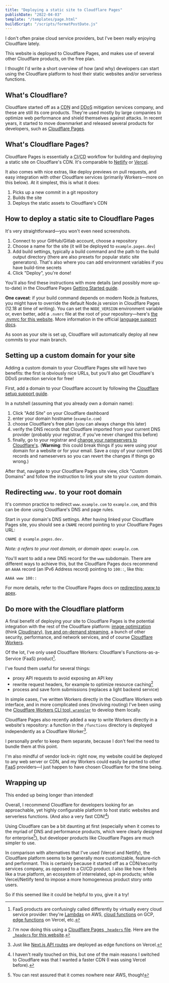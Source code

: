 ```yaml
---
title: "Deploying a static site to Cloudflare Pages"
publishDate: "2022-04-03"
template: "/templates/page.html"
buildScript: "/scripts/formatPostDate.js"
---
```


I don't often praise cloud service providers, but I've been really enjoying Cloudflare lately.

This website is deployed to Cloudflare Pages, and makes use of several other Cloudflare products, on the free plan.

I thought I'd write a short overview of how (and why) developers can start using the Cloudflare platform to host their static websites and/or serverless functions.

## What's Cloudflare?

Cloudflare started off as a <abbr title="Content Delivery Network">CDN</abbr> and <abbr title="Distributed Denial-of-Service">DDoS</abbr> mitigation services company, and these are still its core products. They're used mostly by large companies to optimize web performance and shield themselves against attacks. In recent years, it started to move downmarket and released several products for developers, such as [Cloudflare Pages](https://pages.cloudflare.com/).

## What's Cloudflare Pages?

Cloudflare Pages is essentially a <abbr title="Continuous Integration">CI</abbr>/<abbr title="Continuous Deployment">CD</abbr> workflow for building and deploying a static site on Cloudflare's CDN. It's comparable to [Netlify](https://www.netlify.com/) or [Vercel](https://vercel.com/).

It also comes with nice extras, like deploy previews on pull requests, and easy integration with other Cloudflare services (primarily Workers—more on this below). At it simplest, this is what it does:

1. Picks up a new commit in a git repository
2. Builds the site
3. Deploys the static assets to Cloudflare's CDN

## How to deploy a static site to Cloudflare Pages

It's very straightforward—you won't even need screenshots.

1. Connect to your GitHub/Gitlab account, choose a repository
2. Choose a name for the site (it will be deployed to `example.pages.dev`)
3. Add build settings, typically a build command and the path to the build output directory (there are also presets for popular static site generators). That's also where you can add environment variables if you have build-time secrets
4. Click "Deploy", you're done!

You'll also find these instructions with more details (and possibly more up-to-date) in the Cloudflare Pages [Getting Started guide](https://developers.cloudflare.com/pages/get-started/).

**One caveat**: if your build command depends on modern Node.js features, you might have to override the default Node.js version in Cloudflare Pages (12.18 at time of writing). You can set the `NODE_VERSION` environment variable or, even better, add a `.nvmrc` file at the root of your repository—here's [the .nvmrc for this website](https://github.com/robinmetral/website/blob/c5cfcd7b2e764361c49ba8a4081828d833f62735/.nvmrc). More information in the official [language support docs](https://developers.cloudflare.com/pages/platform/build-configuration/#language-support-and-tools).

As soon as your site is set up, Cloudflare will automatically deploy all new commits to your main branch.

## Setting up a custom domain for your site

Adding a custom domain to your Cloudflare Pages site will have two benefits: the first is obviously nice URLs, but you'll also get Cloudflare's DDoS protection service for free!

First, add a domain to your Cloudflare account by following the [Cloudflare setup support guide](https://support.cloudflare.com/hc/en-us/articles/201720164#2YulMb5YJTVnMxgAgNWdS2).

In a nutshell (assuming that you already own a domain name):

1. Click "Add Site" on your Cloudflare dashboard
2. enter your domain hostname (`example.com`)
3. choose Cloudflare's free plan (you can always change this later)
4. verify the DNS records that Cloudflare imported from your current DNS provider (probably your registrar, if you've never changed this before)
5. finally, go to your registrar and [change your nameservers to Cloudflare's](https://developers.cloudflare.com/dns/zone-setups/full-setup/setup/). (**Warning**: this could break things if you were using your domain for a website or for your email. Save a copy of your current DNS records and nameservers so you can revert the changes if things go wrong.)

After that, navigate to your Cloudflare Pages site view, click "Custom Domains" and follow the instruction to link your site to your custom domain.

## Redirecting `www.` to your root domain

It's common practice to redirect `www.example.com` to `example.com`, and this can be done using Cloudflare's DNS and page rules.

Start in your domain's DNS settings. After having linked your Cloudflare Pages site, you should see a `CNAME` record pointing to your Cloudflare Pages URL:

```
CNAME @ example.pages.dev.
```

_Note: `@` refers to your root domain, or domain apex: `example.com`._

You'll want to add a new DNS record for the `www` subdomain. There are different ways to achieve this, but the Cloudflare Pages docs recommend an `AAAA` record (an IPv6 Address record) pointing to `100::`, like this:

```
AAAA www 100::
```

For more details, refer to the Cloudflare Pages docs on [redirecting www to apex](https://developers.cloudflare.com/pages/how-to/www-redirect/).

## Do more with the Cloudflare platform

A final benefit of deploying your site to Cloudflare Pages is the potential integration with the rest of the Cloudflare platform:
[image optimization](https://www.cloudflare.com/products/cloudflare-images/) (think [Cloudinary](https://cloudinary.com/)), [live and on-demand streaming](https://www.cloudflare.com/products/cloudflare-stream/), a bunch of other security, performance, and network services, and of course [Cloudflare Workers](https://workers.cloudflare.com/).

Of the lot, I've only used Cloudflare Workers: Cloudflare's Functions-as-a-Service (FaaS) product[^1].

I've found them useful for several things:

- proxy API requests to avoid exposing an API key
- rewrite request headers, for example to optimize resource caching[^2]
- process and save form submissions (replaces a light backend service)

In simple cases, I've written Workers directly in the Cloudflare Workers web interface, and in more complicated ones (involving routing) I've been using the [Cloudflare Workers CLI tool, `wrangler`](https://github.com/cloudflare/wrangler) to develop them locally.

Cloudflare Pages also recently added a way to write Workers directly in a website's repository: a function in the `/functions` directory is deployed independently as a Cloudflare Worker[^3].

I personally prefer to keep them separate, because I don't feel the need to bundle them at this point.

I'm also mindful of vendor lock-in: right now, my website could be deployed to any web server or CDN, and my Workers could easily be ported to other <abbr title="Functions-as-a-Service">FaaS</abbr> providers—I just happen to have chosen Cloudflare for the time being.

## Wrapping up

This ended up being longer than intended!

Overall, I recommend Cloudflare for developers looking for an approachable, yet highly configurable platform to host static websites and serverless functions. (And also a very fast CDN![^4])

Using Cloudflare can be a bit daunting at first (especially when it comes to the myriad of DNS and performance products, which were clearly designed for enterprise[^5]), but developer products like Cloudflare Pages are much simpler to use.

In comparison with alternatives that I've used (Vercel and Netlify), the Cloudflare platform seems to be generally more customizable, feature-rich and performant. This is certainly because it started off as a CDN/security services company, as opposed to a CI/CD product. I also like how it feels like a true platform, an ecosystem of interrelated, opt-in products; while Vercel/Netlify tend to impose a more homogeneous product story onto users.

So if this seemed like it could be helpful to you, give it a try!

[^1]: FaaS products are confusingly called differently by virtually every cloud service provider: they're [Lambdas](https://aws.amazon.com/lambda/) on AWS, [cloud functions](https://cloud.google.com/functions/) on GCP, [edge functions](https://vercel.com/features/edge-functions) on Vercel, etc.
[^2]: I'm now doing this using a [Cloudflare Pages `_headers` file](https://developers.cloudflare.com/pages/platform/headers/). Here are the [`_headers` for this website](https://github.com/robinmetral/website/blob/c5cfcd7b2e764361c49ba8a4081828d833f62735/public/_headers).
[^3]: Just like [Next.js API routes](https://nextjs.org/learn/basics/api-routes) are deployed as edge functions on Vercel.
[^4]: I haven't really touched on this, but one of the main reasons I switched to Cloudflare was that I wanted a faster CDN (I was using Vercel before).
[^5]: You can rest assured that it comes nowhere near AWS, though!
